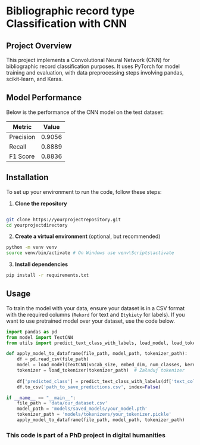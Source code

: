 # Bibliographic record type Classification with CNN

## Project Overview

This project implements a Convolutional Neural Network (CNN) for bibliographic record classification purposes. It uses PyTorch for model training and evaluation, with data preprocessing steps involving pandas, scikit-learn, and Keras.

## Model Performance

Below is the performance of the CNN model on the test dataset:

| Metric    | Value  |
|-----------|--------|
| Precision | 0.9056 |
| Recall    | 0.8889 |
| F1 Score  | 0.8836 |


## Installation

To set up your environment to run the code, follow these steps:

1. **Clone the repository**

```bash

git clone https://yourprojectrepository.git
cd yourprojectdirectory
```


2. **Create a virtual environment** (optional, but recommended)

```bash
python -m venv venv
source venv/bin/activate # On Windows use venv\Scripts\activate
```


3. **Install dependencies**

```bash
pip install -r requirements.txt
```


## Usage

To train the model with your data, ensure your dataset is in a CSV format with the required columns (`Rekord` for text and `Etykiety` for labels). 
If you want to use pretrained model over your dataset, use the code below.


```python
import pandas as pd
from model import TextCNN  
from utils import predict_text_class_with_labels, load_model, load_tokenizer

def apply_model_to_dataframe(file_path, model_path, tokenizer_path):
    df = pd.read_csv(file_path)
    model = load_model(TextCNN(vocab_size, embed_dim, num_classes, kernel_sizes, num_filters), model_path)  # Załaduj model
    tokenizer = load_tokenizer(tokenizer_path)  # Załaduj tokenizer
    
    df['predicted_class'] = predict_text_class_with_labels(df['text_column'].tolist(), model, tokenizer)
    df.to_csv('path_to_save_predictions.csv', index=False)

if __name__ == "__main__":
    file_path = 'data/our_dataset.csv'  
    model_path = 'models/saved_models/your_model.pth' 
    tokenizer_path = 'models/tokenizers/your_tokenizer.pickle' 
    apply_model_to_dataframe(file_path, model_path, tokenizer_path)

```
### This code is part of a PhD project in digital humanities 
